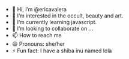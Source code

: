 - 👋 Hi, I’m @ericavalera
- 👀 I’m interested in the occult, beauty and art.
- 🌱 I’m currently learning javascript.
- 💞️ I’m looking to collaborate on ...
- 📫 How to reach me 
- 😄 Pronouns: she/her
- ⚡ Fun fact: I have a shiba inu named lola

<!---
ericavalera/ericavalera is a ✨ special ✨ repository because its `README.md` (this file) appears on your GitHub profile.
You can click the Preview link to take a look at your changes.
--->
